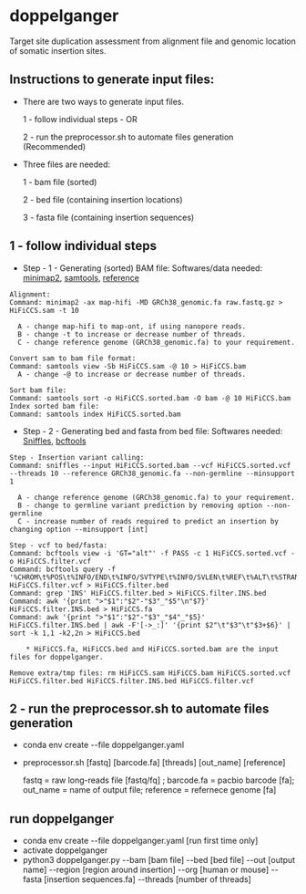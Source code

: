 # doppelganger
Target site duplication assessment from alignment file and genomic location of somatic insertion sites. 


  ## Instructions to generate input files:
    
  * There are two ways to generate input files.
    
    1 - follow individual steps - OR
    
    2 - run the preprocessor.sh to automate files generation (Recommended)
    
  * Three files are needed:  
    
    1 - bam file (sorted)
    
    2 - bed file (containing insertion locations)
    
    3 - fasta file (containing insertion sequences)
  
  ## 1 - follow individual steps
   * Step - 1 - Generating (sorted) BAM file:
    Softwares/data needed: [minimap2](https://github.com/lh3/minimap2), [samtools](http://www.htslib.org/), [reference](https://www.ncbi.nlm.nih.gov/grc/human) 

    Alignment:
    Command: minimap2 -ax map-hifi -MD GRCh38_genomic.fa raw.fastq.gz > HiFiCCS.sam -t 10

      A - change map-hifi to map-ont, if using nanopore reads.
      B - change -t to increase or decrease number of threads. 
      C - change reference genome (GRCh38_genomic.fa) to your requirement.

    Convert sam to bam file format:
    Command: samtools view -Sb HiFiCCS.sam -@ 10 > HiFiCCS.bam 
      A - change -@ to increase or decrease number of threads.
    
    Sort bam file:
    Command: samtools sort -o HiFiCCS.sorted.bam -O bam -@ 10 HiFiCCS.bam 
    Index sorted bam file:
    Command: samtools index HiFiCCS.sorted.bam
  
  
   * Step - 2 - Generating bed and fasta from bed file:
    Softwares needed: [Sniffles](https://github.com/fritzsedlazeck/Sniffles), [bcftools](https://samtools.github.io/bcftools/howtos/install.html)
    
    Step - Insertion variant calling:
    Command: sniffles --input HiFiCCS.sorted.bam --vcf HiFiCCS.sorted.vcf --threads 10 --reference GRCh38_genomic.fa --non-germline --minsupport 1
    
      A - change reference genome (GRCh38_genomic.fa) to your requirement.
      B - change to germline variant prediction by removing option --non-germline
      C - increase number of reads required to predict an insertion by changing option --minsupport [int]
      
    Step - vcf to bed/fasta:
    Command: bcftools view -i 'GT="alt"' -f PASS -c 1 HiFiCCS.sorted.vcf -o HiFiCCS.filter.vcf
    Command: bcftools query -f '%CHROM\t%POS\t%INFO/END\t%INFO/SVTYPE\t%INFO/SVLEN\t%REF\t%ALT\t%STRAND\n' HiFiCCS.filter.vcf > HiFiCCS.filter.bed
    Command: grep 'INS' HiFiCCS.filter.bed > HiFiCCS.filter.INS.bed
    Command: awk '{print ">"$1":"$2"-"$3"_"$5"\n"$7}' HiFiCCS.filter.INS.bed > HiFiCCS.fa
    Command: awk '{print ">"$1":"$2"-"$3"_"$4"_"$5}' HiFiCCS.filter.INS.bed | awk -F'[->_:]' '{print $2"\t"$3"\t"$3+$6}' | sort -k 1,1 -k2,2n > HiFiCCS.bed
    
        * HiFiCCS.fa, HiFiCCS.bed and HiFiCCS.sorted.bam are the input files for doppelganger. 
  
    Remove extra/tmp files: rm HiFiCCS.sam HiFiCCS.bam HiFiCCS.sorted.vcf HiFiCCS.filter.bed HiFiCCS.filter.INS.bed HiFiCCS.filter.vcf
  
## 2 - run the preprocessor.sh to automate files generation
  * conda env create --file doppelganger.yaml
  * preprocessor.sh [fastq] [barcode.fa] [threads] [out_name] [reference]
    
      fastq = raw long-reads file [fastq/fq] ; barcode.fa = pacbio barcode [fa]; out_name = name of output file; reference = refernece genome [fa] 
      
## run doppelganger
  * conda env create --file doppelganger.yaml [run first time only]
  * activate doppelganger
  * python3 doppelganger.py --bam [bam file] --bed [bed file] --out [output name] --region [region around insertion] --org [human or mouse] --fasta [insertion sequences.fa] --threads [number of threads]
